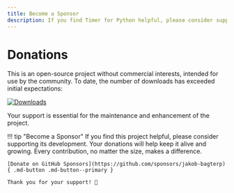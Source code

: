 ```yaml
---
title: Become a Sponsor
description: If you find Timer for Python helpful, please consider supporting its development. Your donations will help keep it alive and growing.
---
```


# Donations
This is an open-source project without commercial interests, intended for use by the community. To date, the number of downloads has exceeded initial expectations:

[![Downloads](https://static.pepy.tech/badge/timer-for-python)](https://pepy.tech/project/timer-for-python)

Your support is essential for the maintenance and enhancement of the project.

!!! tip "Become a Sponsor"
    If you find this project helpful, please consider supporting its development. Your donations will help keep it alive and growing. Every contribution, no matter the size, makes a difference.

    [Donate on GitHub Sponsors](https://github.com/sponsors/jakob-bagterp){ .md-button .md-button--primary }

    Thank you for your support! 🙌

